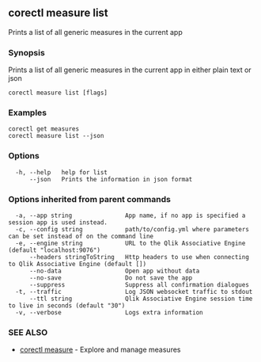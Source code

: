 ## corectl measure list

Prints a list of all generic measures in the current app

### Synopsis

Prints a list of all generic measures in the current app in either plain text or json

```
corectl measure list [flags]
```

### Examples

```
corectl get measures
corectl measure list --json
```

### Options

```
  -h, --help   help for list
      --json   Prints the information in json format
```

### Options inherited from parent commands

```
  -a, --app string               App name, if no app is specified a session app is used instead.
  -c, --config string            path/to/config.yml where parameters can be set instead of on the command line
  -e, --engine string            URL to the Qlik Associative Engine (default "localhost:9076")
      --headers stringToString   Http headers to use when connecting to Qlik Associative Engine (default [])
      --no-data                  Open app without data
      --no-save                  Do not save the app
      --suppress                 Suppress all confirmation dialogues
  -t, --traffic                  Log JSON websocket traffic to stdout
      --ttl string               Qlik Associative Engine session time to live in seconds (default "30")
  -v, --verbose                  Logs extra information
```

### SEE ALSO

* [corectl measure](corectl_measure.md)	 - Explore and manage measures

